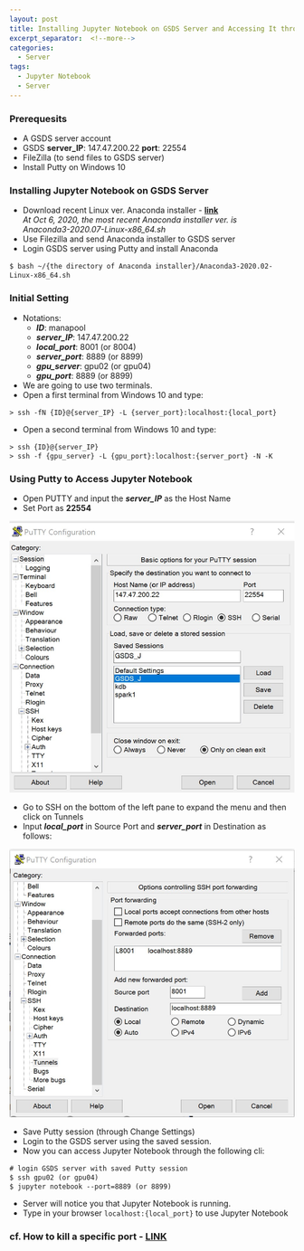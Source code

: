 ```yaml
---
layout: post
title: Installing Jupyter Notebook on GSDS Server and Accessing It through Putty from Windows 10
excerpt_separator:  <!--more-->
categories:
  - Server
tags:
  - Jupyter Notebook
  - Server
---
```


### Prerequesits
- A GSDS server account
- GSDS **server_IP**: 147.47.200.22 **port**: 22554
- FileZilla (to send files to GSDS server)
- Install Putty on Windows 10

<!--more-->

### Installing Jupyter Notebook on GSDS Server
- Download recent Linux ver. Anaconda installer - **[link](https://docs.anaconda.com/anaconda/install/linux/)**  
*At Oct 6, 2020, the most recent Anaconda installer ver. is*<br> 
*Anaconda3-2020.07-Linux-x86_64.sh*
- Use Filezilla and send Anaconda installer to GSDS server
- Login GSDS server using Putty and install Anaconda

```
$ bash ~/{the directory of Anaconda installer}/Anaconda3-2020.02-Linux-x86_64.sh
```

### Initial Setting
- Notations:
  - ***ID***: manapool
  - ***server_IP***: 147.47.200.22
  - ***local_port***: 8001 (or 8004)
  - ***server_port***: 8889 (or 8899)
  - ***gpu_server***: gpu02 (or gpu04)
  - ***gpu_port***: 8889 (or 8899)
- We are going to use two terminals.
- Open a first terminal from Windows 10 and type:

```
> ssh -fN {ID}@{server_IP} -L {server_port}:localhost:{local_port}
```

- Open a second terminal from Windows 10 and type:

```
> ssh {ID}@{server_IP}
> ssh -f {gpu_server} -L {gpu_port}:localhost:{server_port} -N -K
```

### Using Putty to Access Jupyter Notebook
- Open PUTTY and input the ***server_IP*** as the Host Name
- Set Port as **22554**

![fig1](/assets/fig/installing-jupyter-notebook/fig1.jpg)

- Go to SSH on the bottom of the left pane to expand the menu and then click on Tunnels
- Input ***local_port*** in Source Port and ***server_port*** in Destination as follows:

![fig2](/assets/fig/installing-jupyter-notebook/fig2.jpg)

- Save Putty session (through Change Settings)
- Login to the GSDS server using the saved session.
- Now you can access Jupyter Notebook through the following cli:

```
# login GSDS server with saved Putty session
$ ssh gpu02 (or gpu04)
$ jupyter notebook --port=8889 (or 8899)
```

- Server will notice you that Jupyter Notebook is running.
- Type in your browser `localhost:{local_port}` to use Jupyter Notebook

### cf. How to kill a specific port - [LINK](https://brocess.tistory.com/82)



